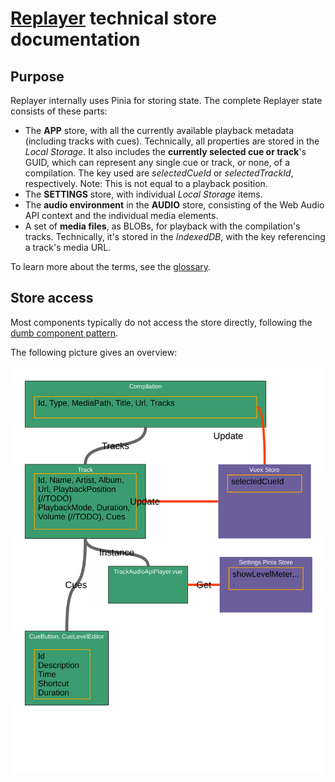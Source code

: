 # [Replayer](https://replayer.app/) technical store documentation

## Purpose

Replayer internally uses Pinia for storing state. The complete Replayer state consists of these parts:

-   The **APP** store, with all the currently available playback metadata (including tracks with cues). Technically, all properties are stored in the _Local Storage_. It also includes the **currently selected cue or track**'s GUID, which can represent any single cue or track, or none, of a compilation. The key used are _selectedCueId_ or _selectedTrackId_, respectively. Note: This is not equal to a playback position.
-   The **SETTINGS** store, with individual _Local Storage_ items.
-   The **audio environment** in the **AUDIO** store, consisting of the Web Audio API context and the individual media elements.
-   A set of **media files**, as BLOBs, for playback with the compilation's tracks. Technically, it's stored in the _IndexedDB_, with the key referencing a track's media URL.

To learn more about the terms, see the [glossary](https://replayer.app/documentation/glossary).

## Store access

Most components typically do not access the store directly, following the [dumb component pattern](https://namingconvention.org/vuejs/smart-dumb-naming.html).

The following picture gives an overview:

![Store overview](/doc/store/store.svg)
